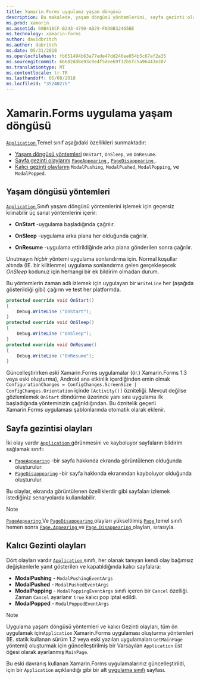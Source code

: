 ```yaml
---
title: Xamarin.Forms uygulama yaşam döngüsü
description: Bu makalede, yaşam döngüsü yöntemlerini, sayfa gezinti olaylarını ve kalıcı gezinti olaylarını dahil olmak üzere uygulama yaşam döngüsü için yanıt açıklanmaktadır.
ms.prod: xamarin
ms.assetid: 69B416CF-B243-4790-AB29-F030B32465BE
ms.technology: xamarin-forms
author: davidbritch
ms.author: dabritch
ms.date: 05/31/2018
ms.openlocfilehash: fb651494b63a77ede47dd246ee054b5c67af2a35
ms.sourcegitcommit: 66682dd8e93c0e4f5dee69f32b5fc5a96443e307
ms.translationtype: MT
ms.contentlocale: tr-TR
ms.lasthandoff: 06/08/2018
ms.locfileid: "35240275"
---
```

# <a name="xamarinforms-app-lifecycle"></a>Xamarin.Forms uygulama yaşam döngüsü

[ `Application` ](xref:Xamarin.Forms.Application) Temel sınıf aşağıdaki özellikleri sunmaktadır:

* [Yaşam döngüsü yöntemleri](#Lifecycle_Methods) `OnStart`, `OnSleep`, ve `OnResume`.
* [Sayfa gezinti olaylarını](#page) [ `PageAppearing` ](xref:Xamarin.Forms.Application.PageAppearing), [ `PageDisappearing` ](xref:Xamarin.Forms.Application.PageDisappearing).
* [Kalıcı gezinti olaylarını](#modal) `ModalPushing`, `ModalPushed`, `ModalPopping`, ve `ModalPopped`.

<a name="Lifecycle_Methods" />

## <a name="lifecycle-methods"></a>Yaşam döngüsü yöntemleri

[ `Application` ](xref:Xamarin.Forms.Application) Sınıfı yaşam döngüsü yöntemlerini işlemek için geçersiz kılınabilir üç sanal yöntemlerini içerir:

* **OnStart** -uygulama başladığında çağrılır.

* **OnSleep** -uygulama arka plana her olduğunda çağrılır.

* **OnResume** -uygulama ettirildiğinde arka plana gönderilen sonra çağrılır.

Unutmayın *hiçbir* yöntemi uygulama sonlandırma için.
Normal koşullar altında (IE. bir kilitlenme) uygulama sonlandırma gelen gerçekleşecek *OnSleep* kodunuz için herhangi bir ek bildirim olmadan durum.

Bu yöntemlerin zaman adlı izlemek için uygulayan bir `WriteLine` her (aşağıda gösterildiği gibi) çağırın ve test her platformda.

```csharp
protected override void OnStart()
{
    Debug.WriteLine ("OnStart");
}
protected override void OnSleep()
{
    Debug.WriteLine ("OnSleep");
}
protected override void OnResume()
{
    Debug.WriteLine ("OnResume");
}
```

Güncelleştirirken *eski* Xamarin.Forms uygulamalar (ör.) Xamarin.Forms 1.3 veya eski oluşturma), Android ana etkinlik içerdiğinden emin olmak `ConfigurationChanges = ConfigChanges.ScreenSize | ConfigChanges.Orientation` içinde `[Activity()]` özniteliği. Mevcut değilse gözlemlemek `OnStart` döndürme üzerinde yanı sıra uygulama ilk başladığında yönteminizin çağrıldığından. Bu öznitelik geçerli Xamarin.Forms uygulaması şablonlarında otomatik olarak eklenir.

<a name="page" />

## <a name="page-navigation-events"></a>Sayfa gezintisi olayları

İki olay vardır [ `Application` ](xref:Xamarin.Forms.Application) görünmesini ve kayboluyor sayfaların bildirim sağlamak sınıfı:

- [`PageAppearing`](xref:Xamarin.Forms.Application.PageAppearing) -bir sayfa hakkında ekranda görüntülenen olduğunda oluşturulur.
- [`PageDisappearing`](xref:Xamarin.Forms.Application.PageDisappearing) -bir sayfa hakkında ekranından kayboluyor olduğunda oluşturulur.

Bu olaylar, ekranda görüntülenen özelliklerdir gibi sayfaları izlemek istediğiniz senaryolarda kullanılabilir.

> [!NOTE]
> [ `PageAppearing` ](xref:Xamarin.Forms.Application.PageAppearing) Ve [ `PageDisappearing` ](xref:Xamarin.Forms.Application.PageDisappearing) olayları yükseltilmiş [ `Page` ](xref:Xamarin.Forms.Page) temel sınıfı hemen sonra [ `Page.Appearing` ](xref:Xamarin.Forms.Page.Appearing) ve [ `Page.Disappearing` ](xref:Xamarin.Forms.Page.Disappearing) olayları, sırasıyla.

<a name="modal" />

## <a name="modal-navigation-events"></a>Kalıcı Gezinti olayları

Dört olayları vardır [ `Application` ](xref:Xamarin.Forms.Application) sınıfı, her olanak tanıyan kendi olay bağımsız değişkenlerle yanıt gösterilen ve kapatıldığında kalıcı sayfalara:

* **ModalPushing** - `ModalPushingEventArgs`
* **ModalPushed** - `ModalPushedEventArgs`
* **ModalPopping** - `ModalPoppingEventArgs` sınıfı içeren bir `Cancel` özelliği. Zaman `Cancel` ayarlanır `true` kalıcı pop iptal edildi.
* **ModalPopped** - `ModalPoppedEventArgs`

> [!NOTE]
> Uygulama yaşam döngüsü yöntemleri ve kalıcı Gezinti olayları, tüm ön uygulamak için`Application` Xamarin.Forms uygulaması oluşturma yöntemleri (IE. statik kullanan sürüm 1.2 veya eski yazılan uygulamaları `GetMainPage` yöntemi) oluşturmak için güncelleştirilmiş bir Varsayılan `Application` üst öğesi olarak ayarlanmış `MainPage`.
>
> Bu eski davranış kullanan Xamarin.Forms uygulamalarınız güncelleştirildi, için bir `Application` açıklandığı gibi bir alt [uygulama sınıfı](~/xamarin-forms/app-fundamentals/application-class.md) sayfası.
